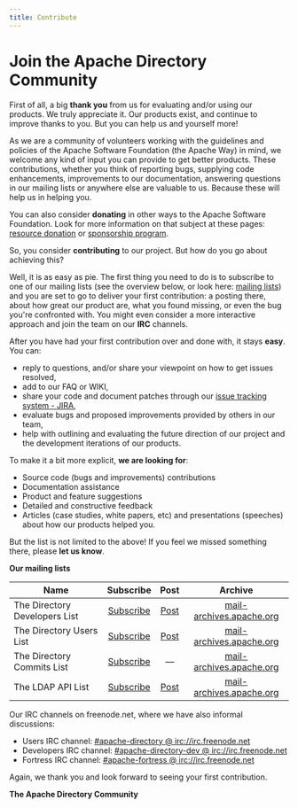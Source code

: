```yaml
---
title: Contribute
---
```


# Join the Apache Directory Community

First of all, a big **thank you** from us for evaluating and/or using our products. We truly appreciate it. Our products exist, and continue to improve thanks to you. 
But you can help us and yourself more!

As we are a community of volunteers working with the guidelines and policies of the Apache Software Foundation (the Apache Way) in mind, we welcome any kind of input you can provide to get better products. 
These contributions, whether you think of reporting bugs, supplying code enhancements, improvements to our documentation, answering questions in our mailing lists or anywhere else are valuable to us. Because these will help us in helping you.

You can also consider **donating** in other ways to the Apache Software Foundation. Look for more information on that subject at these pages: [resource donation](http://www.apache.org/foundation/contributing.html) or [sponsorship program](http://apache.org/foundation/sponsorship.html).

So, you consider **contributing** to our project. But how do you go about achieving this? 

Well, it is as easy as pie. The first thing you need to do is to subscribe to one of our mailing lists (see the overview below, or look here: [mailing lists](mailing-lists-and-irc.html)) and you are set to go to deliver your first contribution: a posting there, about how great our product are, what you found missing, or even the bug you're confronted with.
You might even consider a more interactive approach and join the team on our **IRC** channels.

After you have had your first contribution over and done with, it stays **easy**. You can:

* reply to questions, and/or share your viewpoint on how to get issues resolved,
* add to our FAQ or WIKI,
* share your code and document patches through our [issue tracking system - JIRA](issue-tracking.html),
* evaluate bugs and proposed improvements provided by others in our team,
* help with outlining and evaluating the future direction of our project and the development iterations of our products.

To make it a bit more explicit, **we are looking for**:

* Source code (bugs and improvements) contributions
* Documentation assistance
* Product and feature suggestions
* Detailed and constructive feedback
* Articles (case studies, white papers, etc) and presentations (speeches) about how our products helped you.

But the list is not limited to the above! If you feel we missed something there, please **let us know**.

**Our mailing lists**

| Name | Subscribe |  Post | Archive |
|---|:-:|:-:|:-:|
| The Directory Developers List | [Subscribe](mailto:dev-subscribe@directory.apache.org) | [Post](mailto:dev@directory.apache.org) | [mail-archives.apache.org](http://mail-archives.apache.org/mod_mbox/directory-dev) |
| The Directory Users List| [Subscribe](mailto:users-subscribe@directory.apache.org) | [Post](mailto:users@directory.apache.org) | [mail-archives.apache.org](http://mail-archives.apache.org/mod_mbox/directory-users)  |
| The Directory Commits List | [Subscribe](mailto:commits-subscribe@directory.apache.org) |  &mdash; | [mail-archives.apache.org](http://mail-archives.apache.org/mod_mbox/directory-commits) |
| The LDAP API List | [Subscribe](mailto:api-subscribe@directory.apache.org) |  [Post](mailto:api@directory.apache.org) | [mail-archives.apache.org](http://mail-archives.apache.org/mod_mbox/directory-api) |

Our IRC channels on  freenode.net, where we have also informal discussions:

* Users IRC channel: [#apache-directory @ irc://irc.freenode.net](irc://irc.freenode.net/apache-directory) 
* Developers IRC channel: [#apache-directory-dev @ irc://irc.freenode.net](irc://irc.freenode.net/apache-directory-dev) 
* Fortress IRC channel: [#apache-fortress @ irc://irc.freenode.net](irc://irc.freenode.net/apache-fortress) 

Again, we thank you and look forward to seeing your first contribution.

**The Apache Directory Community**

